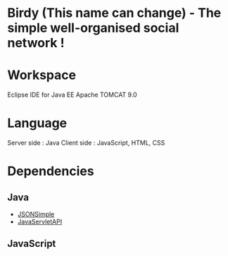 # Birdy (This name can change) - The simple well-organised social network !

# Workspace

Eclipse IDE for Java EE
Apache TOMCAT 9.0

# Language

Server side : Java
Client side : JavaScript, HTML, CSS

# Dependencies

## Java

- [JSONSimple](https://github.com/fangyidong/json-simple)
- [JavaServletAPI](https://maven.java.net/content/repositories/releases/javax/servlet/javax.servlet-api/)

## JavaScript
